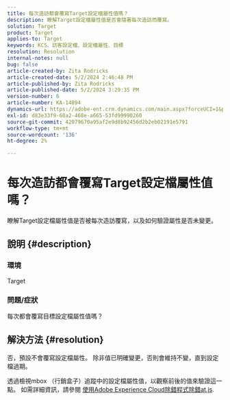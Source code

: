 ```yaml
---
title: 每次造訪都會覆寫Target設定檔屬性值嗎？
description: 瞭解Target設定檔屬性值是否會隨著每次造訪而覆寫。
solution: Target
product: Target
applies-to: Target
keywords: KCS、訪客設定檔、設定檔屬性、目標
resolution: Resolution
internal-notes: null
bug: false
article-created-by: Zita Rodricks
article-created-date: 5/2/2024 2:46:48 PM
article-published-by: Zita Rodricks
article-published-date: 5/2/2024 3:29:35 PM
version-number: 6
article-number: KA-14094
dynamics-url: https://adobe-ent.crm.dynamics.com/main.aspx?forceUCI=1&pagetype=entityrecord&etn=knowledgearticle&id=0f45e3c8-9208-ef11-9f8a-6045bd026dc7
exl-id: d83e33f9-60a2-468e-a665-53fd99990260
source-git-commit: 42079670a95af2e9d8b92456d2b2eb02191e5791
workflow-type: tm+mt
source-wordcount: '136'
ht-degree: 2%

---
```


# 每次造訪都會覆寫Target設定檔屬性值嗎？


瞭解Target設定檔屬性值是否被每次造訪覆寫，以及如何驗證屬性是否未變更。

## 說明 {#description}


### 環境

Target

### 問題/症狀

每次都會覆寫目標設定檔屬性值嗎？


## 解決方法 {#resolution}


否，預設不會覆寫設定檔屬性。 除非值已明確變更，否則會維持不變，直到設定檔過期。

透過檢視mbox （行銷盒子）追蹤中的設定檔屬性值，以觀察前後的值來驗證這一點。 如需詳細資訊，請參閱 [使用Adobe Experience Cloud除錯程式除錯at.js](https://developer.adobe.com/target/implement/client-side/target-debugging-atjs/target-debugging-atjs/).
